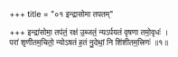 +++
title = "०१ इन्द्रासोमा तपतम्"

+++
इन्द्रा॑सोमा॒ तप॑तं॒ रक्ष॑ उ॒ब्जतं॒ न्यऽर्पयतं वृषणा तमो॒वृधः॑ ।  
परा॑ शृणीतम॒चितो॒ न्योऽषतं ह॒तं नु॒देथां॒ नि शि॑शीतम॒त्त्रिणः॑ ॥१॥  